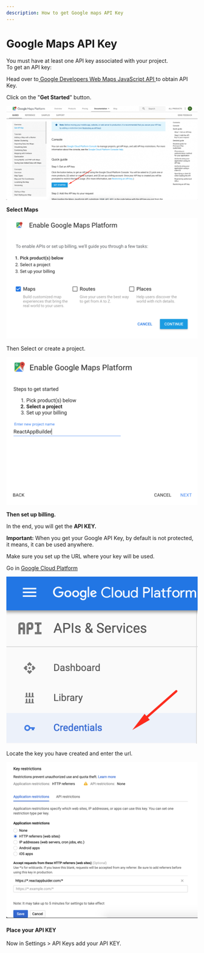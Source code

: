 ```yaml
---
description: How to get Google maps API Key
---
```


# Google Maps API Key

You must have at least one API key associated with your project.  
To get an API key:

Head over to[ Google Developers Web Maps JavaScript API ](https://developers.google.com/maps/documentation/javascript/get-api-key)to obtain API Key.

Click on the "**Get Started**" button.

![](../.gitbook/assets/sss%20%282%29.png)

**Select Maps**

![](../.gitbook/assets/sss%20%283%29.png)

Then Select or create a project.

![](../.gitbook/assets/sss.png)

**Then set up billing.** 

In the end, you will get the **API KEY.** 

**Important:** When you get your Google API Key, by default is not protected, it means, it can be used anywhere. 

Make sure you set up the URL where your key will be used. 

Go in [Google Cloud Platform](https://console.cloud.google.com/apis/credentials)

![](../.gitbook/assets/sss%20%284%29.png)

Locate the key you have created and enter the url.

![](../.gitbook/assets/sss%20%281%29.png)

#### Place your API KEY <a id="place-your-api-key"></a>

Now in Settings &gt; API Keys add your API KEY.



